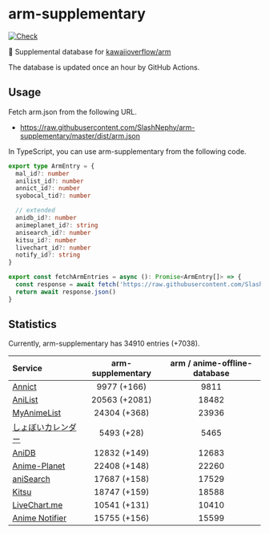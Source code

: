 # arm-supplementary

[![Check](https://github.com/SlashNephy/arm-supplementary/actions/workflows/check-node.yml/badge.svg)](https://github.com/SlashNephy/arm-supplementary/actions/workflows/check-node.yml)

💊 Supplemental database for [kawaiioverflow/arm](https://github.com/kawaiioverflow/arm)

The database is updated once an hour by GitHub Actions.

## Usage

Fetch arm.json from the following URL.

- https://raw.githubusercontent.com/SlashNephy/arm-supplementary/master/dist/arm.json

In TypeScript, you can use arm-supplementary from the following code.

```TypeScript
export type ArmEntry = {
  mal_id?: number
  anilist_id?: number
  annict_id?: number
  syobocal_tid?: number

  // extended
  anidb_id?: number
  animeplanet_id?: string
  anisearch_id?: number
  kitsu_id?: number
  livechart_id?: number
  notify_id?: string
}

export const fetchArmEntries = async (): Promise<ArmEntry[]> => {
  const response = await fetch('https://raw.githubusercontent.com/SlashNephy/arm-supplementary/master/dist/arm.json')
  return await response.json()
}
```

## Statistics

Currently, arm-supplementary has 34910 entries (+7038).

| Service                                     | arm-supplementary | arm / anime-offline-database |
| :------------------------------------------ | :---------------: | :--------------------------: |
| [Annict](https://annict.com)                |    9977 (+166)    |             9811             |
| [AniList](https://anilist.co)               |   20563 (+2081)   |            18482             |
| [MyAnimeList](https://myanimelist.net)      |   24304 (+368)    |            23936             |
| [しょぼいカレンダー](https://cal.syoboi.jp) |    5493 (+28)     |             5465             |
| [AniDB](https://anidb.net)                  |   12832 (+149)    |            12683             |
| [Anime-Planet](https://anime-planet.com)    |   22408 (+148)    |            22260             |
| [aniSearch](https://anisearch.com)          |   17687 (+158)    |            17529             |
| [Kitsu](https://kitsu.io)                   |   18747 (+159)    |            18588             |
| [LiveChart.me](https://livechart.me)        |   10541 (+131)    |            10410             |
| [Anime Notifier](https://notify.moe)        |   15755 (+156)    |            15599             |
